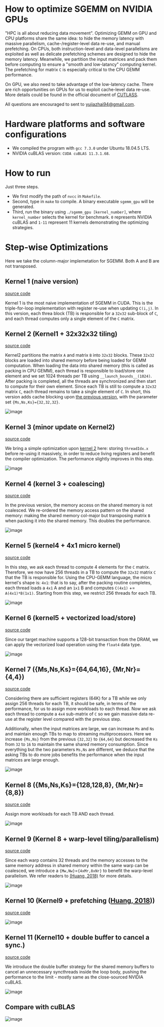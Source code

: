 # How to optimize SGEMM on NVIDIA GPUs

"HPC is all about reducing data movement". Optimizing GEMM on GPU and CPU platforms share the same idea: to hide the memory latency with massive parallelism, cache-/register-level data re-use, and manual prefetching. On CPUs, both instruction-level and data-level parallelisms are exploited as well as delicate prefetching schemes are designed to hide the memory latency. Meanwhile, we partition the input matrices and pack them before computing to ensure a "smooth and low-latancy" computing kernel. The prefetching for matrix ```C``` is especially critical to the CPU GEMM performance.

On GPU, we also need to take advantage of the low-latency cache. There are rich opportunities on GPUs for us to exploit cache-level data re-use. More details could be found in the official document of [CUTLASS](https://github.com/NVIDIA/cutlass/blob/master/media/docs/efficient_gemm.md).

All questions are encouraged to sent to [yujiazhai94@gmail.com](mailto:yujiazhai94@gmail.com).

# Hardware platforms and software configurations

* We compiled the program with ```gcc 7.3.0``` under Ubuntu 18.04.5 LTS.
* NVIDIA cuBLAS version: ```CUDA cuBLAS 11.3.1.68```.

# How to run
Just three steps.
* We first modify the path of ```nvcc``` in ```Makefile```.
* Second, type in ```make``` to compile. A binary executable ```sgemm_gpu``` will be generated.
* Third, run the binary using ```./sgemm_gpu [kernel_number]```, where ```kernel_number``` selects the kernel for benchmark. ```0``` represents NVIDIA cuBLAS and ```1-11``` represent 11 kernels demonstrating the optimizing strategies.

# Step-wise Optimizations

Here we take the column-major implemetation for SGEMM. Both A and B are not transposed.

## Kernel 1 (naive version)
[source code](https://www.cs.ucr.edu/~yzhai015/GPU_GEMM/kernel1.cuh)

Kernel 1 is the most naive implementation of SGEMM in CUDA. This is the triple-for-loop implementation with register re-use when updating ```C(i,j)```. In this version, each threa block (TB) is responsible for a ```32x32``` sub-block of ```C```, and each thread computes only a single element of the ```C``` matrix.

## Kernel 2 (Kernel1 + 32x32x32 tiling)
[source code](https://www.cs.ucr.edu/~yzhai015/GPU_GEMM/kernel2.cuh)

Kernel2 partitions the matrix ```A``` and matrix ```B``` into ```32x32``` blocks. These ```32x32``` blocks are loaded into shared memory before being loaded for GEMM computation. When loading the data into shared memory (this is called as packing in CPU GEMM), each thread is responsible to load/store one element and we set 1024 threads per TB using ```__launch_bounds__(1024)```. After packing is completed, all the threads are synchronized and then start to compute for their own element. Since each TB is still to compute a ```32x32``` matrix ```C```, each thread remains to take a single element of ```C```.
In short, this version adds cache blocking upon [the previous version](https://www.cs.ucr.edu/~yzhai015/GPU_GEMM/kernel1.cuh), with the parameter set ```{Ms,Ns,Ks}={32,32,32}```.

![image](https://www.cs.ucr.edu/~yzhai015/GPU_GEMM/Kernel1.png)

## Kernel 3 (minor update on Kernel2)
[source code](https://www.cs.ucr.edu/~yzhai015/GPU_GEMM/kernel3.cuh)

We bring a simple optimization upon [kernel 2](https://www.cs.ucr.edu/~yzhai015/GPU_GEMM/kernel2.cuh) here: storing ```threadIdx.x``` before re-using it massively, in order to reduce living registers and benefit the compiler optimization. The performance slightly improves in this step.

![image](https://www.cs.ucr.edu/~yzhai015/GPU_GEMM/Kernel2.png)

## Kernel 4 (kernel 3 + coalescing)
[source code](https://www.cs.ucr.edu/~yzhai015/GPU_GEMM/kernel4.cuh)

In the previous version, the memory access on the shared memory is not coalesced. We re-ordered the memory access pattern on the shared memory: making the shared memory col-major but transposing matrix ```B``` when packing it into the shared memory. This doubles the performance.

![image](https://www.cs.ucr.edu/~yzhai015/GPU_GEMM/Kernel3.png)

## Kernel 5 (kernel4 + 4x1 micro kernel)
[source code](https://www.cs.ucr.edu/~yzhai015/GPU_GEMM/kernel5.cuh)

In this step, we ask each thread to compute 4 elements for the ```C``` matrix. Therefore, we now have 256 threads in a TB to compute the ```32x32``` matrix ```C``` that the TB is responsible for. Using the CPU-GEMM language, the micro kernel's shape is: ```4x1```: that is to say, after the packing routine completes, each thread loads a ```4x1``` A and an ```1x1``` B and computes ```C(4x1)``` += ```A(4x1)*B(1x1)```.
Starting from this step, we restrict 256 threads for each TB.

![image](https://www.cs.ucr.edu/~yzhai015/GPU_GEMM/Kernel4.png)

## Kernel 6 (kernel5 + vectorized load/store)
[source code](https://www.cs.ucr.edu/~yzhai015/GPU_GEMM/kernel6.cuh)

Since our target machine supports a 128-bit transaction from the DRAM, we can apply the vectorized load operation using the ```float4``` data type.

![image](https://www.cs.ucr.edu/~yzhai015/GPU_GEMM/Kernel5.png)

## Kernel 7 ({Ms,Ns,Ks}={64,64,16}, {Mr,Nr}={4,4})
[source code](https://www.cs.ucr.edu/~yzhai015/GPU_GEMM/kernel7.cuh)

Considering there are sufficient registers (64K) for a TB while we only assign 256 threads for each TB, it should be safe, in terms of the performance, for us to assign more workloads to each thread. Now we ask each thread to compute a ```4x4``` sub-matrix of ```C``` so we gain massive data re-use at the register level compared with the previous step.

Additionally, when the input matrices are large, we can increase ```Ms``` and ```Ns``` and maintain enough TBs to map to streaming multiprocessors. Here we increase ```{Ms,Ns}``` from the previous ```{32,32}``` to ```{64,64}``` but decreased the ```Ks``` from ```32``` to ```16``` to maintain the same shared memory consumption. Since everything but the two parameters ```Ms,Ns``` are different, we deduce that the asking TBs to do more jobs benefits the performance when the input matrices are large enough.

![image](https://www.cs.ucr.edu/~yzhai015/GPU_GEMM/Kernel6.png)

## Kernel 8 ({Ms,Ns,Ks}={128,128,8}, {Mr,Nr}={8,8})
[source code](https://www.cs.ucr.edu/~yzhai015/GPU_GEMM/kernel8.cuh)

Assign more workloads for each TB AND each thread.

![image](https://www.cs.ucr.edu/~yzhai015/GPU_GEMM/Kernel7.png)

## Kernel 9 (Kernel 8 + warp-level tiling/parallelism)
[source code](https://www.cs.ucr.edu/~yzhai015/GPU_GEMM/kernel9.cuh)

Since each warp contains 32 threads and the memory accesses to the same memory address in shared memory within the same warp can be coalesced, we introduce a ```{Mw,Nw}```=```{4xMr,8xNr}``` to benefit the warp-level parallelism. We refer readers to [(Huang, 2018)](https://arxiv.org/abs/1808.07984) for more details.

![image](https://www.cs.ucr.edu/~yzhai015/GPU_GEMM/Kernel8.png)

## Kernel 10 (Kernel9 + prefetching ([Huang, 2018](https://arxiv.org/abs/1808.07984)))
[source code](https://www.cs.ucr.edu/~yzhai015/GPU_GEMM/kernel10.cuh)

![image](https://www.cs.ucr.edu/~yzhai015/GPU_GEMM/Kernel9.png)

## Kernel 11 (Kernel10 + double buffer to cancel a sync.)
[source code](https://www.cs.ucr.edu/~yzhai015/GPU_GEMM/kernel11.cuh)

We introduce the double buffer strategy for the shared memory buffers to cancel an unnecessary syncthreads inside the loop body, pushing the performance to the limit - mostly same as the close-sourced NVIDIA cuBLAS.

![image](https://www.cs.ucr.edu/~yzhai015/GPU_GEMM/Kernel10.png)

## Compare with cuBLAS

![image](https://www.cs.ucr.edu/~yzhai015/GPU_GEMM/Kernel11.png)
